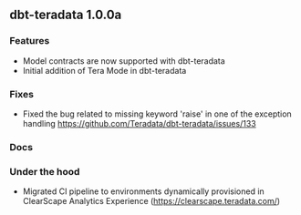 ## dbt-teradata 1.0.0a

### Features
* Model contracts are now supported with dbt-teradata
* Initial addition of Tera Mode in dbt-teradata

### Fixes
* Fixed the bug related to missing keyword 'raise' in one of the exception handling 
 https://github.com/Teradata/dbt-teradata/issues/133

### Docs

### Under the hood
* Migrated CI pipeline to environments dynamically provisioned in ClearScape Analytics Experience (https://clearscape.teradata.com/)
